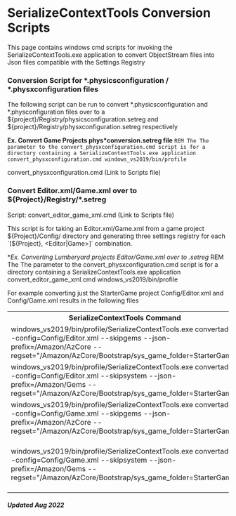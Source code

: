 # SerializeContextTools Conversion Scripts

This page contains windows cmd scripts for invoking the SerializeContextTools.exe application to convert ObjectStream files into Json files compatible with the Settings Registry

### Conversion Script for *.physicsconfiguration / *.physxconfiguration files

The following script can be run to convert *.physicsconfiguration and *.physconfiguration files over to a ${project}/Registry/physicsconfiguration.setreg and ${project}/Registry/physxconfiguration.setreg respectively

**Ex. Convert Game Projects phys*conversion.setreg file**
`REM The The parameter to the convert_physxconfiguration.cmd script is for a directory containing a SerializeContextTools.exe application`
`convert_physxconfiguration.cmd windows_vs2019/bin/profile`

convert_physxconfiguration.cmd (Link to Scripts file)

### Convert Editor.xml/Game.xml over to ${Project}/Registry/*.setreg

Script: convert_editor_game_xml.cmd (Link to Scripts file)

This script is for taking an Editor.xml/Game.xml from a game project ${Project}/Config/ directory and generating three settings registry for each `[${Project}, <Editor|Game>]` combination.

**Ex. Converting Lumberyard projects Editor/Game.xml over to *.setreg**
REM The The parameter to the convert_physxconfiguration.cmd script is for a directory containing a SerializeContextTools.exe application
convert_editor_game_xml.cmd windows_vs2019/bin/profile

For example converting just the StarterGame project Config/Editor.xml and Config/Game.xml results in the following files
<table>
  <tr>
    <th>SerializeContextTools Command</th>
    <th>Result Settings Registry File</th>
  </tr>
  <tr>
    <td>windows_vs2019/bin/profile/SerializeContextTools.exe convertad --config=Config/Editor.xml --skipgems --json-prefix=/Amazon/AzCore --regset="/Amazon/AzCore/Bootstrap/sys_game_folder=StarterGame"</td>
    <td>StarterGame/Registry/memory.editor.setreg</td>
  </tr>
  <tr>
    <td>windows_vs2019/bin/profile/SerializeContextTools.exe convertad --config=Config/Editor.xml --skipsystem --json-prefix=/Amazon/Gems --regset="/Amazon/AzCore/Bootstrap/sys_game_folder=StarterGame"</td>
    <td>StarterGame/Registry/module.editor.setreg</td>
  </tr>
    <tr>
    <td>windows_vs2019/bin/profile/SerializeContextTools.exe convertad --config=Config/Game.xml --skipgems --json-prefix=/Amazon/AzCore --regset="/Amazon/AzCore/Bootstrap/sys_game_folder=StarterGame"</td>
    <td>StarterGame/Registry/memory.game.setreg</td>
  </tr>
    <tr>
    <td>windows_vs2019/bin/profile/SerializeContextTools.exe convertad --config=Config/Game.xml --skipsystem --json-prefix=/Amazon/Gems --regset="/Amazon/AzCore/Bootstrap/sys_game_folder=StarterGame"</td>
    <td>StarterGame/Registry/module.game.setreg<br>
Also generates setreg files with gem specific settings in:<br>
"`<GemSourcePath>/Registry/`" for each gem with a ModuleEntity within the Editor.xml/Game.xml</td>
  </tr>
</table>

##### Updated Aug 2022